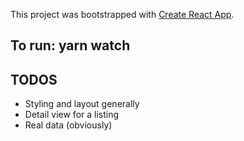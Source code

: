 This project was bootstrapped with [Create React App](https://github.com/facebook/create-react-app).

## To run: yarn watch

## TODOS
- Styling and layout generally
- Detail view for a listing
- Real data (obviously)